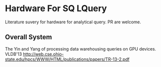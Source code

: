 # Hardware For SQ LQuery
Literature suvery for hardware for analytical query. PR are welcome.

## Overall System

The Yin and Yang of processing data warehousing queries on GPU devices. VLDB'13
http://web.cse.ohio-state.edu/hpcs/WWW/HTML/publications/papers/TR-13-2.pdf

